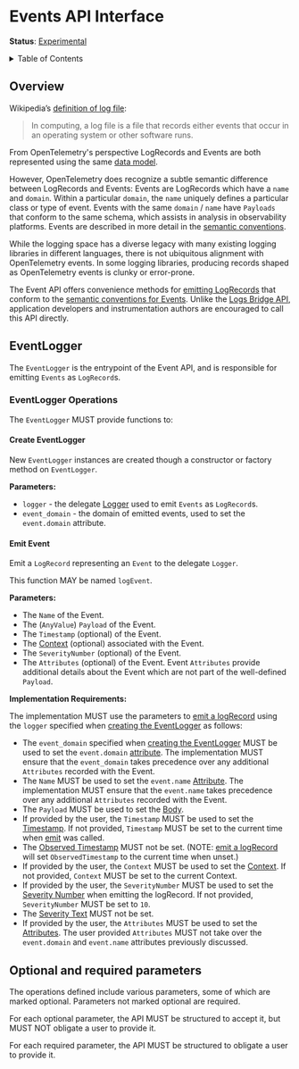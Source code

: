 # Events API Interface

**Status**: [Experimental](../document-status.md)

<details>
<summary>Table of Contents</summary>

<!-- Re-generate TOC with `markdown-toc --no-first-h1 -i` -->

<!-- toc -->

- [Overview](#overview)
- [EventLogger](#eventlogger)
  * [EventLogger Operations](#eventlogger-operations)
    + [Create EventLogger](#create-eventlogger)
    + [Emit Event](#emit-event)
- [Optional and required parameters](#optional-and-required-parameters)

<!-- tocstop -->

</details>

## Overview

Wikipedia’s [definition of log file](https://en.wikipedia.org/wiki/Log_file):

>In computing, a log file is a file that records either events that occur in an
>operating system or other software runs.

From OpenTelemetry's perspective LogRecords and Events are both represented
using the same [data model](./data-model.md).

However, OpenTelemetry does recognize a subtle semantic difference between
LogRecords and Events: Events are LogRecords which have a `name` and `domain`.
Within a particular `domain`, the `name` uniquely defines a particular class or
type of event. Events with the same `domain` / `name` have `Payloads` that
conform to the same schema, which assists in analysis in observability platforms.
Events are described in more detail in
the [semantic conventions](https://github.com/open-telemetry/semantic-conventions/blob/main/docs/general/events.md).

While the logging space has a diverse legacy with many existing logging
libraries in different languages, there is not ubiquitous alignment with
OpenTelemetry events. In some logging libraries, producing records shaped as
OpenTelemetry events is clunky or error-prone.

The Event API offers convenience methods
for [emitting LogRecords](./bridge-api.md#emit-a-logrecord) that conform
to the [semantic conventions for Events](https://github.com/open-telemetry/semantic-conventions/blob/main/docs/general/events.md).
Unlike the [Logs Bridge API](./bridge-api.md), application developers and
instrumentation authors are encouraged to call this API directly.

## EventLogger

The `EventLogger` is the entrypoint of the Event API, and is responsible for
emitting `Events` as `LogRecord`s.

### EventLogger Operations

The `EventLogger` MUST provide functions to:

#### Create EventLogger

New `EventLogger` instances are created though a constructor or factory method
on `EventLogger`.

**Parameters:**

* `logger` - the delegate [Logger](./bridge-api.md#logger) used to emit `Events`
  as `LogRecord`s.
* `event_domain` - the domain of emitted events, used to set the `event.domain`
  attribute.

#### Emit Event

Emit a `LogRecord` representing an `Event` to the delegate `Logger`.

This function MAY be named `logEvent`.

**Parameters:**

* The `Name` of the Event.
* The (`AnyValue`) `Payload` of the Event.
* The `Timestamp` (optional) of the Event.
* The [Context](../context/README.md) (optional) associated with the Event.
* The `SeverityNumber` (optional) of the Event.
* The `Attributes` (optional) of the Event. Event `Attributes` provide additional details about the Event which are not part of the well-defined `Payload`.

**Implementation Requirements:**

The implementation MUST use the parameters
to [emit a logRecord](./bridge-api.md#emit-a-logrecord) using the `logger`
specified when [creating the EventLogger](#create-eventlogger) as follows:

* The `event_domain` specified
  when [creating the EventLogger](#create-eventlogger) MUST be used to set
  the `event.domain` [attribute](./data-model.md#field-attributes). The
  implementation MUST ensure that the `event_domain` takes precedence over any
  additional `Attributes` recorded with the Event.
* The `Name` MUST be used to set
  the `event.name` [Attribute](./data-model.md#field-attributes). The
  implementation MUST ensure that the `event.name` takes precedence over any
  additional `Attributes` recorded with the Event.
* The `Payload` MUST be used to set the [Body](./data-model.md#field-body).
* If provided by the user, the `Timestamp` MUST be used to set
  the [Timestamp](./data-model.md#field-timestamp). If not provided, `Timestamp`
  MUST be set to the current time when [emit](#emit-event) was called.
* The [Observed Timestamp](./data-model.md#field-observedtimestamp) MUST not be
  set. (NOTE: [emit a logRecord](./bridge-api.md#emit-a-logrecord) will
  set `ObservedTimestamp` to the current time when unset.)
* If provided by the user, the `Context` MUST be used to set
  the [Context](./bridge-api.md#emit-a-logrecord). If not provided, `Context`
  MUST be set to the current Context.
* If provided by the user, the `SeverityNumber` MUST be used to set
  the [Severity Number](./data-model.md#field-severitynumber) when emitting the
  logRecord. If not provided, `SeverityNumber` MUST be set to `10`.
* The [Severity Text](./data-model.md#field-severitytext) MUST not be set.
* If provided by the user, the `Attributes` MUST be used to set
  the [Attributes](./data-model.md#field-attributes). The user
  provided `Attributes` MUST not take over the `event.domain` and `event.name`
  attributes previously discussed.

## Optional and required parameters

The operations defined include various parameters, some of which are marked
optional. Parameters not marked optional are required.

For each optional parameter, the API MUST be structured to accept it, but MUST
NOT obligate a user to provide it.

For each required parameter, the API MUST be structured to obligate a user to
provide it.
